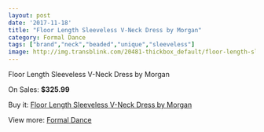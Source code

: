 ```yaml
---
layout: post
date: '2017-11-18'
title: "Floor Length Sleeveless V-Neck Dress by Morgan"
category: Formal Dance
tags: ["brand","neck","beaded","unique","sleeveless"]
image: http://img.transblink.com/20481-thickbox_default/floor-length-sleeveless-v-neck-dress-by-morgan.jpg
---
```

Floor Length Sleeveless V-Neck Dress by Morgan

On Sales: **$325.99**
<a href="https://www.transblink.com/en/formal-dance/6470-floor-length-sleeveless-v-neck-dress-by-morgan.html"><amp-img layout="responsive" width="600" height="600" src="//img.transblink.com/20481-thickbox_default/floor-length-sleeveless-v-neck-dress-by-morgan.jpg" alt="Floor Length Sleeveless V-Neck Dress by Morgan 0" /></a>
<a href="https://www.transblink.com/en/formal-dance/6470-floor-length-sleeveless-v-neck-dress-by-morgan.html"><amp-img layout="responsive" width="600" height="600" src="//img.transblink.com/20482-thickbox_default/floor-length-sleeveless-v-neck-dress-by-morgan.jpg" alt="Floor Length Sleeveless V-Neck Dress by Morgan 1" /></a>

Buy it: [Floor Length Sleeveless V-Neck Dress by Morgan](https://www.transblink.com/en/formal-dance/6470-floor-length-sleeveless-v-neck-dress-by-morgan.html "Floor Length Sleeveless V-Neck Dress by Morgan")

View more: [Formal Dance](https://www.transblink.com/en/6-formal-dance "Formal Dance")